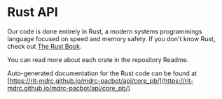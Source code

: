 # Rust API

Our code is done entirely in Rust, a modern systems programmings language focused on speed and memory safety. If you
don't know Rust, check out [The Rust Book](https://doc.rust-lang.org/book/).

You can read more about each crate in the repository Readme.

Auto-generated documentation for the Rust code can be found at [https://rit-mdrc.github.io/mdrc-pacbot/api/core_pb/](https://rit-mdrc.github.io/mdrc-pacbot/api/core_pb/)